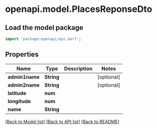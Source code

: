 # openapi.model.PlacesReponseDto

## Load the model package
```dart
import 'package:openapi/api.dart';
```

## Properties
Name | Type | Description | Notes
------------ | ------------- | ------------- | -------------
**admin1name** | **String** |  | [optional] 
**admin2name** | **String** |  | [optional] 
**latitude** | **num** |  | 
**longitude** | **num** |  | 
**name** | **String** |  | 

[[Back to Model list]](../README.md#documentation-for-models) [[Back to API list]](../README.md#documentation-for-api-endpoints) [[Back to README]](../README.md)


